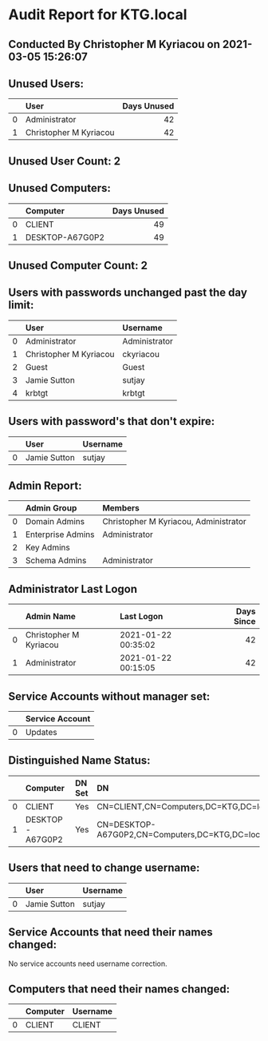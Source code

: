 # Audit Report for KTG.local #

 ## Conducted By Christopher M Kyriacou on 2021-03-05 15:26:07 ##



## Unused Users: ##

|    | User                   |   Days Unused |
|---:|:-----------------------|--------------:|
|  0 | Administrator          |            42 |
|  1 | Christopher M Kyriacou |            42 |
## Unused User Count: 2 ##



## Unused Computers: ##

|    | Computer        |   Days Unused |
|---:|:----------------|--------------:|
|  0 | CLIENT          |            49 |
|  1 | DESKTOP-A67G0P2 |            49 |
## Unused Computer Count: 2 ##

## Users with passwords unchanged past the day limit: ##

|    | User                   | Username      |
|---:|:-----------------------|:--------------|
|  0 | Administrator          | Administrator |
|  1 | Christopher M Kyriacou | ckyriacou     |
|  2 | Guest                  | Guest         |
|  3 | Jamie Sutton           | sutjay        |
|  4 | krbtgt                 | krbtgt        |

## Users with password's that don't expire: ##

|    | User         | Username   |
|---:|:-------------|:-----------|
|  0 | Jamie Sutton | sutjay     |

## Admin Report: ##
|    | Admin Group       | Members                                |
|---:|:------------------|:---------------------------------------|
|  0 | Domain Admins     | Christopher M Kyriacou,  Administrator |
|  1 | Enterprise Admins | Administrator                          |
|  2 | Key Admins        |                                        |
|  3 | Schema Admins     | Administrator                          |

## Administrator Last Logon ##

|    | Admin Name             | Last Logon          |   Days Since |
|---:|:-----------------------|:--------------------|-------------:|
|  0 | Christopher M Kyriacou | 2021-01-22 00:35:02 |          42  |
|  1 | Administrator          | 2021-01-22 00:15:05 |          42  |

## Service Accounts without manager set: ##

|    | Service Account   |
|---:|:------------------|
|  0 | Updates           |

## Distinguished Name Status: ##
|    | Computer        | DN Set   | DN                                              |
|---:|:----------------|:---------|:------------------------------------------------|
|  0 | CLIENT          | Yes      | CN=CLIENT,CN=Computers,DC=KTG,DC=local          |
|  1 | DESKTOP-A67G0P2 | Yes      | CN=DESKTOP-A67G0P2,CN=Computers,DC=KTG,DC=local |

## Users that need to change username: ##

|    | User         | Username   |
|---:|:-------------|:-----------|
|  0 | Jamie Sutton | sutjay     |

## Service Accounts that need their names changed: ##

No service accounts need username correction. 


## Computers that need their names changed: ##

|    | Computer   | Username   |
|---:|:-----------|:-----------|
|  0 | CLIENT     | CLIENT     |
